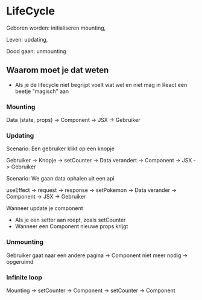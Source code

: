 # LifeCycle

Geboren worden:
initialiseren
mounting,

Leven:
updating,

Dood gaan:
unmounting

## Waarom moet je dat weten

- Als je de lifecycle niet begrijpt voelt wat wel en niet mag in React een beetje "magisch" aan

### Mounting

Data (state, props) -> Component -> JSX -> Gebruiker

### Updating

Scenario: Een gebruiker klikt op een knopje

Gebruiker -> Knopje -> setCounter -> Data verandert -> Component -> JSX -> Gebruiker

Scenario: We gaan data ophalen uit een api

useEffect -> request -> response -> setPokemon -> Data verander -> Component -> JSX -> Gebruiker

Wanneer update je component

- Als je een setter aan roept, zoals setCounter
- Wanneer een Component nieuwe props krijgt

### Unmounting

Gebruiker gaat naar een andere pagina -> Component niet meer nodig -> opgeruimd

### Infinite loop

Mounting -> setCounter -> Component -> setCounter -> Component
